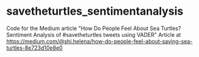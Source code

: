 # savetheturtles_sentimentanalysis

Code for the Medium article "How Do People Feel About Sea Turtles? Sentiment Analysis of #savetheturtles tweets using VADER"
Article at https://medium.com/@shi.helena/how-do-people-feel-about-saving-sea-turtles-8e723d10e8e0
